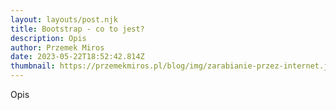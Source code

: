 ```yaml
---
layout: layouts/post.njk
title: Bootstrap - co to jest?
description: Opis
author: Przemek Miros
date: 2023-05-22T18:52:42.814Z
thumbnail: https://przemekmiros.pl/blog/img/zarabianie-przez-internet.jpg
---
```

Opis